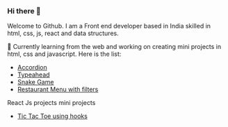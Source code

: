 ### Hi there 👋

<!--
**itsashutoshhans/itsashutoshhans** is a ✨ _special_ ✨ repository because its `README.md` (this file) appears on your GitHub profile.

Here are some ideas to get you started:

- 🔭 I’m currently working on ...
- 🌱 I’m currently learning ...
- 👯 I’m looking to collaborate on ...
- 🤔 I’m looking for help with ...
- 💬 Ask me about ...
- 📫 How to reach me: ...
- 😄 Pronouns: ...
- ⚡ Fun fact: ...
-->
Welcome to Github. 
I am a Front end developer based in India skilled in html, css, js, react and data structures. 

🔭 Currently learning from the web and working on creating mini projects in html, css and javascript. 
Here is the list:
  - [Accordion](https://4ywbd.csb.app/)
  - [Typeahead](https://typeahead.ashutoshhans.repl.co/)
  - [Snake Game](https://snake-game.ashutoshhans.repl.co/)
  - [Restaurant Menu with filters](https://menu.ashutoshhans.repl.co/)

React Js projects mini projects
  - [Tic Tac Toe using hooks](https://codesandbox.io/s/react-tic-tac-toe-3sq8tm?file=/src/App.js) 
